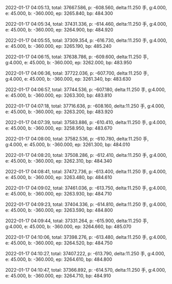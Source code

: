 2022-01-17 04:05:13, total: 37667.586, p: -608.560, delta:11.250 手, g:4.000, e: 45.000, b: -360.000, ep: 3265.840, bp: 484.300

2022-01-17 04:05:34, total: 37431.336, p: -614.460, delta:11.250 手, g:4.000, e: 45.000, b: -360.000, ep: 3264.900, bp: 484.920

2022-01-17 04:05:55, total: 37309.354, p: -616.730, delta:11.250 手, g:4.000, e: 45.000, b: -360.000, ep: 3265.190, bp: 485.240

2022-01-17 04:06:15, total: 37638.786, p: -609.600, delta:11.250 手, g:4.000, e: 45.000, b: -360.000, ep: 3262.000, bp: 483.950

2022-01-17 04:06:36, total: 37722.036, p: -607.700, delta:11.250 手, g:4.000, e: 45.000, b: -360.000, ep: 3261.340, bp: 483.630

2022-01-17 04:06:57, total: 37744.536, p: -607.180, delta:11.250 手, g:4.000, e: 45.000, b: -360.000, ep: 3263.300, bp: 483.810

2022-01-17 04:07:18, total: 37716.636, p: -608.160, delta:11.250 手, g:4.000, e: 45.000, b: -360.000, ep: 3263.200, bp: 483.920

2022-01-17 04:07:39, total: 37583.886, p: -610.410, delta:11.250 手, g:4.000, e: 45.000, b: -360.000, ep: 3258.950, bp: 483.670

2022-01-17 04:08:00, total: 37582.536, p: -610.780, delta:11.250 手, g:4.000, e: 45.000, b: -360.000, ep: 3261.300, bp: 484.010

2022-01-17 04:08:20, total: 37508.286, p: -612.410, delta:11.250 手, g:4.000, e: 45.000, b: -360.000, ep: 3262.310, bp: 484.340

2022-01-17 04:08:41, total: 37472.736, p: -613.400, delta:11.250 手, g:4.000, e: 45.000, b: -360.000, ep: 3263.480, bp: 484.610

2022-01-17 04:09:02, total: 37461.036, p: -613.750, delta:11.250 手, g:4.000, e: 45.000, b: -360.000, ep: 3263.930, bp: 484.710

2022-01-17 04:09:23, total: 37404.336, p: -614.810, delta:11.250 手, g:4.000, e: 45.000, b: -360.000, ep: 3263.590, bp: 484.800

2022-01-17 04:09:44, total: 37331.264, p: -615.900, delta:11.250 手, g:4.000, e: 45.000, b: -360.000, ep: 3264.660, bp: 485.070

2022-01-17 04:10:06, total: 37398.276, p: -613.480, delta:11.250 手, g:4.000, e: 45.000, b: -360.000, ep: 3264.520, bp: 484.750

2022-01-17 04:10:27, total: 37407.222, p: -613.790, delta:11.250 手, g:4.000, e: 45.000, b: -360.000, ep: 3264.610, bp: 484.800

2022-01-17 04:10:47, total: 37366.892, p: -614.570, delta:11.250 手, g:4.000, e: 45.000, b: -360.000, ep: 3264.710, bp: 484.910